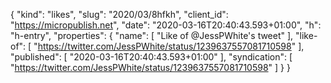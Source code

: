 {
  "kind": "likes",
  "slug": "2020/03/8hfkh",
  "client_id": "https://micropublish.net",
  "date": "2020-03-16T20:40:43.593+01:00",
  "h": "h-entry",
  "properties": {
    "name": [
      "Like of @JessPWhite's tweet"
    ],
    "like-of": [
      "https://twitter.com/JessPWhite/status/1239637557081710598"
    ],
    "published": [
      "2020-03-16T20:40:43.593+01:00"
    ],
    "syndication": [
      "https://twitter.com/JessPWhite/status/1239637557081710598"
    ]
  }
}
